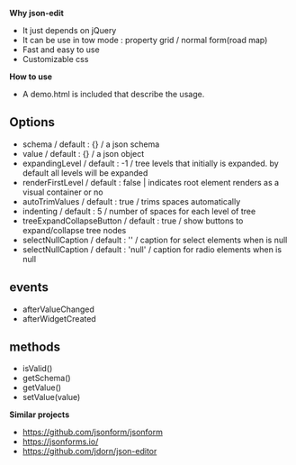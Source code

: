 **Why json-edit**
 - It just depends on jQuery
 - It can be use in tow mode : property grid / normal form(road map)
 - Fast and easy to use
 - Customizable css

**How to use**
- A demo.html is included that describe the usage.

**Options**
-----------------------------------------
- schema / default : {} / a json schema  
- value / default : {} / a json object  
- expandingLevel / default : -1 / tree levels that initially is expanded. by default all levels will be expanded 
- renderFirstLevel / default : false | indicates root element renders as a visual container or no
- autoTrimValues / default : true / trims spaces automatically
- indenting / default : 5 / number of spaces for each level of tree
- treeExpandCollapseButton / default : true / show buttons to expand/collapse tree nodes 
- selectNullCaption / default : '' / caption for select elements when is null
- selectNullCaption / default : 'null' / caption for radio elements when is null 

**events**
-----------------------------------------
- afterValueChanged  
- afterWidgetCreated

**methods**
-----------------------------------------
- isValid()  
- getSchema()
- getValue()
- setValue(value)


**Similar projects**
 - https://github.com/jsonform/jsonform 
 - https://jsonforms.io/
 - https://github.com/jdorn/json-editor
